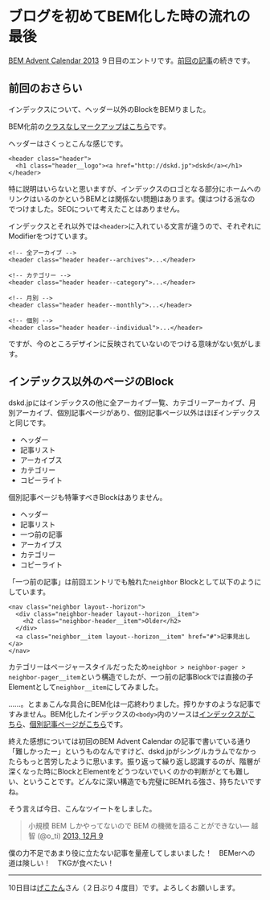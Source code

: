 # ブログを初めてBEM化した時の流れの最後

[BEM Advent Calendar 2013](http://www.adventar.org/calendars/61) ９日目のエントリです。[前回の記事](http://dskd.jp/archives/38.html "ブログを初めてBEM化した時の流れの続き")の続きです。

## 前回のおさらい

インデックスについて、ヘッダー以外のBlockをBEMりました。

BEM化前の[クラスなしマークアップはこちら](/archives/bem_advent_calendar/planemarkup.txt)です。

ヘッダーはさくっとこんな感じです。

<pre><code data-language="html">&lt;header class="header"&gt;
  &lt;h1 class="header__logo"&gt;&lt;a href="http://dskd.jp"&gt;dskd&lt;/a&gt;&lt;/h1&gt;
&lt;/header&gt;</code></pre>

特に説明はいらないと思いますが、インデックスのロゴとなる部分にホームへのリンクはいるのかというBEMとは関係ない問題はあります。僕はつける派なのでつけました。SEOについて考えたことはありません。

インデックスとそれ以外では`<header>`に入れている文言が違うので、それぞれにModifierをつけています。

<pre><code data-language="html">&lt;!-- 全アーカイブ --&GT;
&lt;header class="header header--archives"&gt;...&lt;/header&gt;

&lt;!-- カテゴリー --&GT;
&lt;header class="header header--category"&gt;...&lt;/header&gt;

&lt;!-- 月別 --&GT;
&lt;header class="header header--monthly"&gt;...&lt;/header&gt;

&lt;!-- 個別 --&GT;
&lt;header class="header header--individual"&gt;...&lt;/header&gt;</code></pre>

ですが、今のところデザインに反映されていないのでつける意味がない気がします。

## インデックス以外のページのBlock

dskd.jpにはインデックスの他に全アーカイブ一覧、カテゴリーアーカイブ、月別アーカイブ、個別記事ページがあり、個別記事ページ以外はほぼインデックスと同じです。

- ヘッダー
- 記事リスト
- アーカイブス
- カテゴリー
- コピーライト

個別記事ページも特筆すべきBlockはありません。

- ヘッダー
- 記事リスト
- 一つ前の記事
- アーカイブス
- カテゴリー
- コピーライト

「一つ前の記事」は前回エントリでも触れた`neighbor` Blockとして以下のようにしています。

<pre><code data-language="html">&lt;nav class="neighbor layout--horizon"&gt;
  &lt;div class="neighbor-header layout--horizon__item"&gt;
    &lt;h2 class="neighbor-header__item"&gt;Older&lt;/h2&gt;
  &lt;/div&gt;
  &lt;a class="neighbor__item layout--horizon__item" href="#"&gt;記事見出し&lt;/a&gt;
&lt;/nav&gt;</code></pre>

カテゴリーはページャースタイルだったため`neighbor > neighbor-pager > neighbor-pager__item`という構造でしたが、一つ前の記事Blockでは直接の子Elementとして`neighbor__item`にしてみました。

......。とまぁこんな具合にBEM化は一応終わりました。搾りかすのような記事ですみません。BEM化したインデックスの`<body>`内のソースは[インデックスがこちら](http://dskd.jp/archives/bem_advent_calendar/bemmarkup_index.txt)、[個別記事ページがこちら](http://dskd.jp/archives/bem_advent_calendar/bemmarkup_individual.txt)です。

終えた感想については初回のBEM Advent Calendar の記事で書いている通り「難しかったー」というものなんですけど、dskd.jpがシングルカラムでなかったらもっと苦労したように思います。振り返って繰り返し認識するのが、階層が深くなった時にBlockとElementをどうつないでいくのかの判断がとても難しい、ということです。どんなに深い構造でも完璧にBEMれる強さ、持ちたいですね。

そう言えば今日、こんなツイートをしました。

<blockquote class="twitter-tweet" lang="ja">小規模 BEM しかやってないので BEM の機微を語ることができない&mdash; 越智 (@o_ti) <a href="https://twitter.com/o_ti/statuses/409978207471804417">2013, 12月 9</a></blockquote>
<script async src="//platform.twitter.com/widgets.js" charset="utf-8"></script>

僕の力不足であまり役に立たない記事を量産してしまいました！　BEMerへの道は険しい！　TKGが食べたい！

---

10日目は[げこたん](http://www.adventar.org/users/2)さん（２日ぶり４度目）です。よろしくお願いします。
